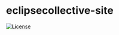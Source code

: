 # eclipsecollective-site
[![License](https://img.shields.io/github/license/EclipseCollective/eclipsecollective-site.svg)](https://www.gnu.org/licenses/agpl-3.0.en.html)

